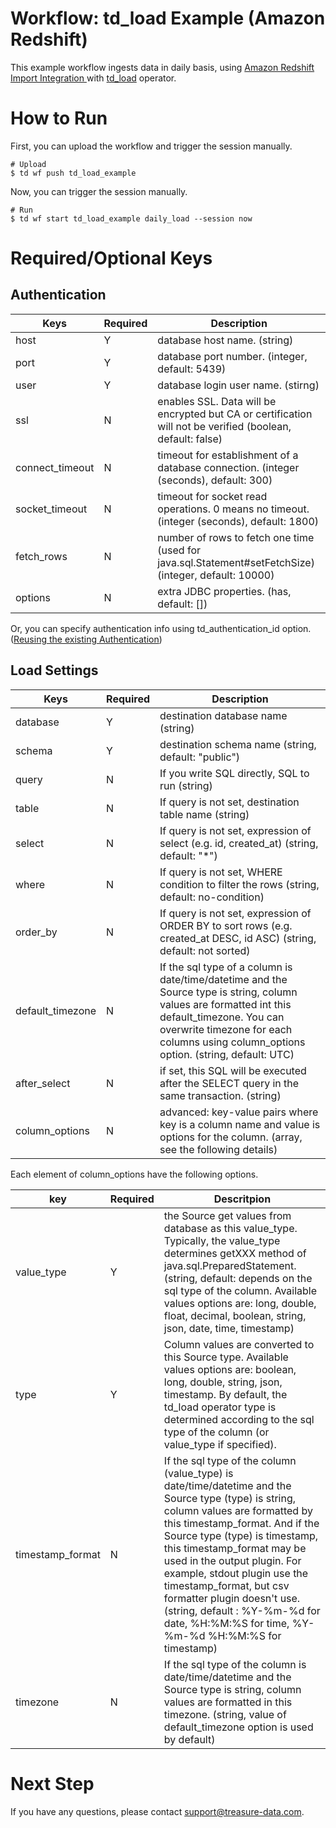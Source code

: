 # Workflow: td_load Example (Amazon Redshift)

This example workflow ingests data in daily basis, using [Amazon Redshift Import Integration
](https://docs.treasuredata.com/display/public/INT/Amazon+Redshift+Import+Integration) with [td_load](https://docs.digdag.io/operators.html#td-load-treasure-data-bulk-loading) operator.

# How to Run

First, you can upload the workflow and trigger the session manually.

    # Upload
    $ td wf push td_load_example

Now, you can trigger the session manually.

    # Run
    $ td wf start td_load_example daily_load --session now
    
# Required/Optional Keys
## Authentication
| Keys     | Required | Description |
| -------- | ----------- | ----------- |
| host | Y | database host name. (string) |
| port | Y | database port number. (integer, default: 5439)|
| user | Y | database login user name. (stirng)|
| ssl | N | enables SSL. Data will be encrypted but CA or certification will not be verified (boolean, default: false) |
| connect_timeout | N | timeout for establishment of a database connection. (integer (seconds), default: 300) |
| socket_timeout | N | timeout for socket read operations. 0 means no timeout. (integer (seconds), default: 1800) |
| fetch_rows | N | number of rows to fetch one time (used for java.sql.Statement#setFetchSize) (integer, default: 10000) |
| options | N | extra JDBC properties. (has, default: []) |

Or, you can specify authentication info using td_authentication_id option.([Reusing the existing Authentication](https://docs.treasuredata.com/display/public/INT/Amazon+S3+Import+Integration+v2#AmazonS3ImportIntegrationv2-reuseAuthenticationReusingtheexistingAuthentication))

## Load Settings
| Keys | Required | Description |
| -------- | ----------- | ----------- |
| database | Y | destination database name (string) |
| schema | Y | destination schema name (string, default: "public") |
| query | N | If you write SQL directly, SQL to run (string) |
| table | N | If query is not set, destination table name (string) | 
| select | N | If query is not set, expression of select (e.g. id, created_at) (string, default: "*")|
| where | N | If query is not set, WHERE condition to filter the rows (string, default: no-condition) |
| order_by | N | If query is not set, expression of ORDER BY to sort rows (e.g. created_at DESC, id ASC) (string, default: not sorted) |
| default_timezone | N | If the sql type of a column is date/time/datetime and the Source type is string, column values are formatted int this default_timezone. You can overwrite timezone for each columns using column_options option. (string, default: UTC) |
| after_select | N | if set, this SQL will be executed after the SELECT query in the same transaction. (string)|
| column_options | N | advanced: key-value pairs where key is a column name and value is options for the column. (array, see the following details)| 

Each element of column_options have the following options.

| key | Required | Descritpion |
| -------- | ----------- | ----------- |
| value_type | Y | the Source get values from database as this value_type. Typically, the value_type determines getXXX method of java.sql.PreparedStatement. (string, default: depends on the sql type of the column. Available values options are: long, double, float, decimal, boolean, string, json, date, time, timestamp) |
| type | Y | Column values are converted to this Source type. Available values options are: boolean, long, double, string, json, timestamp. By default, the td_load operator type is determined according to the sql type of the column (or value_type if specified). |
| timestamp_format | N | If the sql type of the column (value_type) is date/time/datetime and the Source type (type) is string, column values are formatted by this timestamp_format. And if the Source type (type) is timestamp, this timestamp_format may be used in the output plugin. For example, stdout plugin use the timestamp_format, but csv formatter plugin doesn't use. (string, default : %Y-%m-%d for date, %H:%M:%S for time, %Y-%m-%d %H:%M:%S for timestamp) |
| timezone | N | If the sql type of the column is date/time/datetime and the Source type is string, column values are formatted in this timezone. (string, value of default_timezone option is used by default) |

# Next Step

If you have any questions, please contact support@treasure-data.com.
